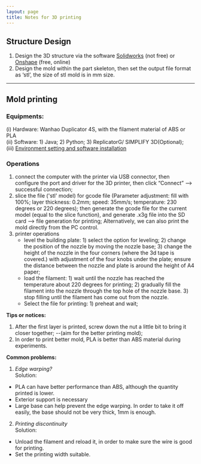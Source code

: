 ```yaml
---
layout: page
title: Notes for 3D printing
---
```


## Structure Design

1) Design the 3D structure via the software [Solidworks](https://www.solidworks.com/sw/support/downloads.htm) (not free) or [Onshape](https://www.onshape.com/) (free, online)
2) Design the mold within the part skeleton, then set the output file format as ‘stl’, the size of stl mold is in mm size.

---
## Mold printing
### Equipments:

(i) Hardware: Wanhao Duplicator 4S, with the filament material of ABS or PLA   
(ii) Software: 1) Java; 2) Python; 3) ReplicatorG/ SIMPLIFY 3D(Optional);   
(iii) [Environment setting and software installation](http://www.wanhao3dprinter.com/Down/ShowArticle.asp?ArticleID=18) 
	
### Operations  
1. connect the computer with the printer via USB connector, then configure the port and driver for the 3D printer, then click “Connect” --> successful connection;  
2. slice the file ('stl' model) for gcode file (Parameter adjustment: fill with 100%; layer thickness: 0.2mm; speed: 35mm/s; temperature: 230 degrees or 220 degrees); then generate the gcode file for the current model (equal to the slice function), and generate .x3g file into the SD card --> file generation for printing;
    Alternatively, we can also print the mold directly from the PC control. 
3. printer operations
    * level the building plate: 1) select the option for leveling; 2) change the position of the nozzle by moving the nozzle base; 3) change the height of the nozzle in the four corners (where the 3d tape is covered.) with adjustment of the four knobs under the plate; ensure the distance between the nozzle and plate is around the height of A4 paper;
    * load the filament: 1) wait until the nozzle has reached the temperature about 220 degrees for printing; 2) gradually fill the filament into the nozzle through the top hole of the nozzle base. 3) stop filling until the filament has come out from the nozzle.
    * Select the file for printing: 1) preheat and wait;

**Tips or notices:**  
1) After the first layer is printed, screw down the nut a little bit to bring it closer together; --(aim for the better printing mold);
2) In order to print better mold, PLA is better than ABS material during experiments.

**Common problems:**
1. *Edge warping?*  
  Solution:  
  * PLA can have better performance than ABS, although the quantity printed is lower.
  * Exterior support is necessary
  * Large base can help prevent the edge warping. In order to take it off easily, the base should not be very thick, 1mm is enough.
2. *Printing discontinuity*  
  Solution:  
  * Unload the filament and reload it, in order to make sure the wire is good for printing.
  * Set the printing width suitable.
